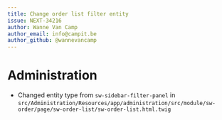 ```yaml
---
title: Change order list filter entity
issue: NEXT-34216
author: Wanne Van Camp
author_email: info@campit.be
author_github: @wannevancamp
---
```

# Administration
* Changed entity type from `sw-sidebar-filter-panel` in `src/Administration/Resources/app/administration/src/module/sw-order/page/sw-order-list/sw-order-list.html.twig`
